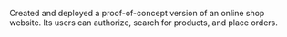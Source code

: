 Created and deployed a proof-of-concept version of an online shop website. Its users can authorize,
search for products, and place orders.
